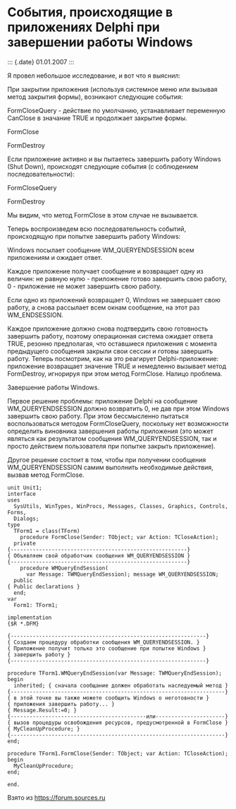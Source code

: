 События, происходящие в приложениях Delphi при завершении работы Windows
========================================================================

::: {.date}
01.01.2007
:::

Я провел небольшое исследование, и вот что я выяснил:

При закрытии приложения (используя системное меню или вызывая метод
закрытия формы), возникают следующие события:

FormCloseQuery - действие по умолчанию, устанавливает переменную
CanClose в значание TRUE и продолжает закрытие формы.

FormClose

FormDestroy

Если приложение активно и вы пытаетесь завершить работу Windows (Shut
Down), происходят следующие события (с соблюдением последовательности):

FormCloseQuery

FormDestroy

Мы видим, что метод FormClose в этом случае не вызывается.

Теперь воспроизведем всю последовательность событий, происходящую при
попытке завершить работу Windows:

Windows посылает сообщение WM\_QUERYENDSESSION всем приложениям и
ожидает ответ.

Каждое приложение получает сообщение и возвращает одну из величин: не
равную нулю - приложение готово завершить свою работу, 0 - приложение не
может завершить свою работу.

Если одно из приложений возвращает 0, Windows не завершает свою работу,
а снова рассылает всем окнам сообщение, на этот раз WM\_ENDSESSION.

Каждое приложение должно снова подтвердить свою готовность завершить
работу, поэтому операционная система ожидает ответа TRUE, резонно
предполагая, что оставшиеся приложения с момента предыдущего сообщения
закрыли свои сессии и готовы завершить работу. Теперь посмотрим, как на
это реагирует Delphi-приложение: приложение возвращает значение TRUE и
немедленно вызывает метод FormDestroy, игнорируя при этом метод
FormClose. Налицо проблема.

Завершение работы Windows.

Первое решение проблемы: приложение Delphi на сообщение
WM\_QUERYENDSESSION должно возвратить 0, не дав при этом Windows
завершить свою работу. При этом бессмысленно пытаться воспользоваться
методом FormCloseQuery, поскольку нет возможности определить виновника
завершения работы приложения (это может являться как результатом
сообщения WM\_QUERYENDSESSION, так и просто действием пользователя при
попытке закрыть приложение).

Другое решение состоит в том, чтобы при получении сообщения
WM\_QUERYENDSESSION самим выполнить необходимые действия, вызвав метод
FormClose.

    unit Unit1;
    interface
    uses
      SysUtils, WinTypes, WinProcs, Messages, Classes, Graphics, Controls, Forms,
      Dialogs;
    type
      TForm1 = class(TForm)
        procedure FormClose(Sender: TObject; var Action: TCloseAction);
      private
    {--------------------------------------------------------}
    { Объявляем свой обработчик сообщения WM_QUERYENDSESSION }
    {--------------------------------------------------------}
        procedure WMQueryEndSession(
          var Message: TWMQueryEndSession); message WM_QUERYENDSESSION;
      public
    { Public declarations }
      end;
    var
      Form1: TForm1;
     
    implementation
    {$R *.DFM}
     
    {--------------------------------------------------------------}
    { Создаем процедуру обработки сообщения WM_QUERYENDSESSION. }
    { Приложение получит только это сообщение при попытке Windows }
    { завершить работу }
    {--------------------------------------------------------------}
     
    procedure TForm1.WMQueryEndSession(var Message: TWMQueryEndSession);
    begin
      inherited; { сначала сообщание должен обработать наследуемый метод }
    {--------------------------------------------------------------------}
    { в этой точке вы также можете сообщить Windows о неготовности }
    { приложения завершить работу... }
    { Message.Result:=0; }
    {-------------------------------------------или----------------------}
    { вызов процедуры освобождения ресурсов, предусмотренной в FormClose }
    { MyCleanUpProcedure; }
    {--------------------------------------------------------------------}
    end;
     
    procedure TForm1.FormClose(Sender: TObject; var Action: TCloseAction);
    begin
      MyCleanUpProcedure;
    end;
     
    end.
     

Взято из <https://forum.sources.ru>
